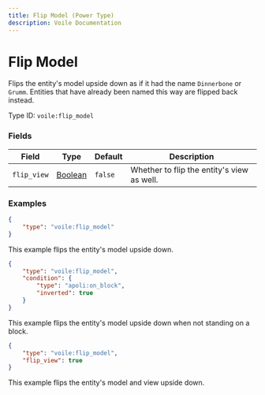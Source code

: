 ```yaml
---
title: Flip Model (Power Type)
description: Voile Documentation
---
```


# Flip Model

Flips the entity's model upside down as if it had the name `Dinnerbone` or `Grumm`. Entities that have already been named this way are flipped back instead.

Type ID: `voile:flip_model`

### Fields

Field | Type | Default | Description
------|------|---------|------------
`flip_view` | [Boolean](https://origins.readthedocs.io/en/latest/types/data_types/boolean/) | `false` | Whether to flip the entity's view as well.

### Examples

```json
{
    "type": "voile:flip_model"
}
```

This example flips the entity's model upside down.

```json
{
    "type": "voile:flip_model",
    "condition": {
        "type": "apoli:on_block",
        "inverted": true
    }
}
```

This example flips the entity's model upside down when not standing on a block.

```json
{
    "type": "voile:flip_model",
    "flip_view": true
}
```

This example flips the entity's model and view upside down.